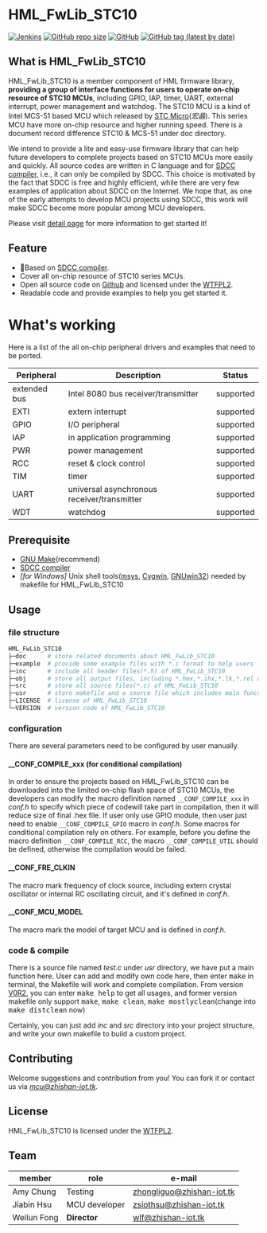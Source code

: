 # HML_FwLib_STC10
[![Jenkins](https://img.shields.io/jenkins/build?jobUrl=http%3A%2F%2Fjenkins.zhishan-iot.tk%3A12463%2Fjob%2FHML_FwLib_STC10)](http://jenkins.zhishan-iot.tk:12463/job/HML_FwLib_STC10/)
[![GitHub repo size](https://img.shields.io/github/repo-size/MCU-ZHISHAN-IoT/HML_FwLib_STC10)](https://github.com/MCU-ZHISHAN-IoT/HML_FwLib_STC10)
[![GitHub](https://img.shields.io/github/license/MCU-ZHISHAN-IoT/HML_FwLib_STC90)](https://github.com/MCU-ZHISHAN-IoT/HML_FwLib_STC10/blob/master/LICENSE)
[![GitHub tag (latest by date)](https://img.shields.io/github/v/tag/MCU-ZHISHAN-IoT/HML_FwLib_STC10?color=26a69a)](https://github.com/MCU-ZHISHAN-IoT/HML_FwLib_STC10/tags)
## What is HML_FwLib_STC10
HML_FwLib_STC10 is a member component of HML firmware library, **providing a group of interface functions for users to operate on-chip resource of STC10 MCUs**, including GPIO, IAP, timer, UART, external interrupt, power management and watchdog. The STC10 MCU is a kind of Intel MCS-51 based MCU which released by [STC Micro](http://www.stcmcu.com/)(*宏晶*). This series MCU have more on-chip resource and higher running speed. There is a document record difference STC10 & MCS-51 under doc directory.

We intend to provide a lite and easy-use firmware library that can help future developers to complete projects based on STC10 MCUs more easily and quickly. All source codes are written in C language and for [SDCC compiler](http://sdcc.sourceforge.net/), i.e., it can only be compiled by SDCC. This choice is motivated by the fact that SDCC is free and highly efficient, while there are very few examples of application about SDCC on the Internet. We hope that, as one of the early attempts to develop MCU projects using SDCC, this work will make SDCC become more popular among MCU developers.<br>

Please visit [detail page](https://hw.zhishan-iot.tk/page/hml/detail/fwlib_stc10.html) for more information to get started it!

## Feature
+ :dart:Based on [SDCC compiler](http://sdcc.sourceforge.net/).
+ Cover all on-chip resource of STC10 series MCUs.
+ Open all source code on [Github](https://github.com) and licensed under the [WTFPL2](http://wtfpl2.com/).
+ Readable code and provide examples to help you get started it.

# What's working
Here is a list of the all on-chip peripheral drivers and examples that need to be ported.

| Peripheral | Description | Status |
| --- | --- | --- |
| extended bus | Intel 8080 bus receiver/transmitter | supported |
| EXTI | extern interrupt | supported |
| GPIO | I/O peripheral | supported  |
| IAP | in application programming | supported |
| PWR | power management | supported |
| RCC | reset & clock control | supported |
| TIM | timer | supported |
| UART | universal asynchronous receiver/transmitter | supported |
| WDT | watchdog | supported |

## Prerequisite
+ [GNU Make](http://www.gnu.org/software/make/manual/make.html)(recommend)
+ [SDCC compiler](http://sdcc.sourceforge.net/)
+ *\[for Windows\]* Unix shell tools([msys](http://www.mingw.org/wiki/MSYS), [Cygwin](http://www.cygwin.com/), [GNUwin32](http://gnuwin32.sourceforge.net/)) needed by makefile for HML_FwLib_STC10

## Usage
### file structure
```bash
HML_FwLib_STC10
├─doc      # store related documents about HML_FwLib_STC10
├─example  # provide some example files with *.c format to help users learn about HML_FwLib_STC10
├─inc      # include all header files(*.h) of HML_FwLib_STC10
├─obj      # store all output files, including *.hex,*.ihx,*.lk,*.rel and others during compilation
├─src      # store all source files(*.c) of HML_FwLib_STC10
├─usr      # store makefile and a source file which includes main function
├─LICENSE  # license of HML_FwLib_STC10
└─VERSION  # version code of HML_FwLib_STC10
```
### configuration
There are several parameters need to be configured by user manually.
#### \_\_CONF\_COMPILE\_xxx (for conditional compilation)
In order to ensure the projects based on HML_FwLib_STC10 can be downloaded into the limited on-chip flash space of STC10 MCUs, the developers can modify the macro definition named `__CONF_COMPILE_xxx` in *conf.h* to specify which piece of codewill take part in compilation, then it will reduce size of final .hex file. If user only use GPIO module, then user just need to enable `__CONF_COMPILE_GPIO` macro in *conf.h*. Some macros for conditional compilation rely on others. For example, before you define the macro definition `__CONF_COMPILE_RCC`, the macro `__CONF_COMPILE_UTIL` should be defined, otherwise the compilation would be failed.
#### \_\_CONF\_FRE\_CLKIN
The macro mark frequency of clock source, including extern crystal oscillator or internal RC oscillating circuit, and it's defined in *conf.h*.
#### \_\_CONF\_MCU\_MODEL
The macro mark the model of target MCU and is defined in *conf.h*.
### code & compile
There is a source file named *test.c* under *usr* directory, we have put a main function here. User can add and modify own code here, then enter <kbd>make</kbd> in terminal, the Makefile will work and complete compilation. From version [V0R2](https://github.com/MCU-ZHISHAN-IoT/HML_FwLib_STC10/releases/tag/v0.0.1), you can enter <kbd>make help</kbd> to get all usages, and former version makefile only support <kbd>make</kbd>, <kbd>make clean</kbd>, <kbd>make mostlyclean</kbd>(change into <kbd>make distclean</kbd> now)

Certainly, you can just add *inc* and *src* directory into your project structure, and write your own makefile to build a custom project. 

## Contributing
Welcome suggestions and contribution from you! You can fork it or contact us via *[mcu@zhishan-iot.tk](mailto:mcu@zhishan-iot.tk)*.

## License
HML_FwLib_STC10 is licensed under the [WTFPL2](https://wtfpl2.com/).

##  Team

|member        | role              |e-mail                        |
|--------------|-------------------|------------------------------|
| Amy Chung    | Testing           |[zhongliguo@zhishan-iot.tk](mailto:zhongliguo@zhishan-iot.tk) |
| Jiabin Hsu   | MCU developer     |[zsiothsu@zhishan-iot.tk](mailto:zsiothsu@zhishan-iot.tk) |
| Weilun Fong  | **Director**      |[wlf@zhishan-iot.tk](mailto:wlf@zhishan-iot.tk) |
